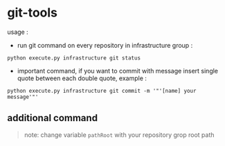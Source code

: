 # git-tools
 
 usage :
 
 - run git command on every repository in infrastructure group :
 ```
 python execute.py infrastructure git status
 ```
 
 - important command, if you want to commit with message insert single quote between each double quote, example :
 ```
 python execute.py infrastructure git commit -m '"'[name] your message'"'
 ```
 
 additional command
 - 

>note: change variable `pathRoot` with your repository grop root path 
